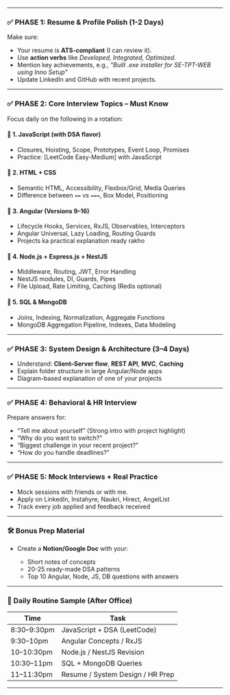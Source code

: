 
---

### ✅ **PHASE 1: Resume & Profile Polish (1-2 Days)**

Make sure:

* Your resume is **ATS-compliant** (I can review it).
* Use **action verbs** like *Developed, Integrated, Optimized*.
* Mention key achievements, e.g., *"Built .exe installer for SE-TPT-WEB using Inno Setup"*
* Update LinkedIn and GitHub with recent projects.

---

### ✅ **PHASE 2: Core Interview Topics – Must Know**

Focus daily on the following in a rotation:

#### 🔸 **1. JavaScript (with DSA flavor)**

* Closures, Hoisting, Scope, Prototypes, Event Loop, Promises
* Practice: \[LeetCode Easy-Medium] with JavaScript

#### 🔸 **2. HTML + CSS**

* Semantic HTML, Accessibility, Flexbox/Grid, Media Queries
* Difference between `==` vs `===`, Box Model, Positioning

#### 🔸 **3. Angular (Versions 9–16)**

* Lifecycle Hooks, Services, RxJS, Observables, Interceptors
* Angular Universal, Lazy Loading, Routing Guards
* Projects ka practical explanation ready rakho

#### 🔸 **4. Node.js + Express.js + NestJS**

* Middleware, Routing, JWT, Error Handling
* NestJS modules, DI, Guards, Pipes
* File Upload, Rate Limiting, Caching (Redis optional)

#### 🔸 **5. SQL & MongoDB**

* Joins, Indexing, Normalization, Aggregate Functions
* MongoDB Aggregation Pipeline, Indexes, Data Modeling

---

### ✅ **PHASE 3: System Design & Architecture (3–4 Days)**

* Understand: **Client–Server flow**, **REST API**, **MVC**, **Caching**
* Explain folder structure in large Angular/Node apps
* Diagram-based explanation of one of your projects

---

### ✅ **PHASE 4: Behavioral & HR Interview**

Prepare answers for:

* “Tell me about yourself” (Strong intro with project highlight)
* “Why do you want to switch?”
* “Biggest challenge in your recent project?”
* “How do you handle deadlines?”

---

### ✅ **PHASE 5: Mock Interviews + Real Practice**

* Mock sessions with friends or with me.
* Apply on LinkedIn, Instahyre, Naukri, Hirect, AngelList
* Track every job applied and feedback received

---

### 🛠️ Bonus Prep Material

* Create a **Notion/Google Doc** with your:

  * Short notes of concepts
  * 20-25 ready-made DSA patterns
  * Top 10 Angular, Node, JS, DB questions with answers

---

### 🔄 Daily Routine Sample (After Office)

| Time        | Task                             |
| ----------- | -------------------------------- |
| 8:30–9:30pm | JavaScript + DSA (LeetCode)      |
| 9:30–10pm   | Angular Concepts / RxJS          |
| 10–10:30pm  | Node.js / NestJS Revision        |
| 10:30–11pm  | SQL + MongoDB Queries            |
| 11–11:30pm  | Resume / System Design / HR Prep |

---



